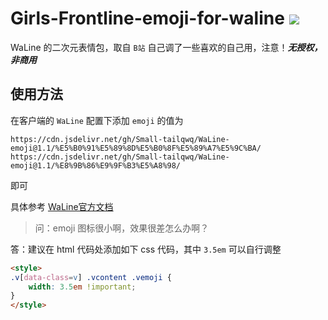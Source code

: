 # Girls-Frontline-emoji-for-waline [![](https://data.jsdelivr.com/v1/package/gh/Small-tailqwq/WaLine-emoji/badge)](https://www.jsdelivr.com/package/gh/Small-tailqwq/WaLine-emoji)
WaLine 的二次元表情包，取自 `B站` 
自己调了一些喜欢的自己用，注意！***无授权，非商用***

## 使用方法  

在客户端的 `WaLine` 配置下添加 `emoji` 的值为  

`https://cdn.jsdelivr.net/gh/Small-tailqwq/WaLine-emoji@1.1/%E5%B0%91%E5%89%8D%E5%B0%8F%E5%89%A7%E5%9C%BA/`  
`https://cdn.jsdelivr.net/gh/Small-tailqwq/WaLine-emoji@1.1/%E8%9B%86%E9%9F%B3%E5%A8%98/`

即可  

具体参考 [WaLine官方文档](https://waline.js.org/guide/client/emoji.html#%E8%87%AA%E5%AE%9A%E4%B9%89%E8%A1%A8%E6%83%85)



> 问：emoji 图标很小啊，效果很差怎么办啊？  

答：建议在 html 代码处添加如下 css 代码，其中 `3.5em` 可以自行调整

```html
<style>
.v[data-class=v] .vcontent .vemoji {
    width: 3.5em !important;
}
</style>
```
